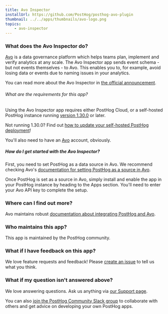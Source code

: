 ```yaml
---
title: Avo Inspector
installUrl: https://github.com/PostHog/posthog-avo-plugin
thumbnail: ../../apps/thumbnails/avo-logo.png
topics:
    - avo-inspector
---
```


### What does the Avo Inspector do?

[Avo](https://www.avo.app/) is a data governance platform which helps teams plan, implement and verify analytics at any scale. The Avo Inspector app sends event schema - but not events themselves - to Avo. This enables you to, for example, avoid losing data or events due to naming issues in your analytics. 

You can read more about the Avo Inspector in [the official announcement](/blog/avo-plugin-announcement). 

###### What are the requirements for this app?

Using the Avo Inspector app requires either PostHog Cloud, or a self-hosted PostHog instance running [version 1.30.0](https://posthog.com/blog/the-posthog-array-1-30-0) or later.

Not running 1.30.0? Find out [how to update your self-hosted PostHog deployment](https://posthog.com/docs/runbook/upgrading-posthog)!

You'll also need to have an [Avo](https://www.avo.app/) account, obviously. 

##### How do I get started with the Avo Inspector?

First, you need to set PostHog as a data source in Avo. We recommend checking Avo's [documentation for setting PostHog as a source in Avo](https://www.avo.app/docs/workspace/connect-inspector-to-posthog).

Once PostHog is set as a source in Avo, simply install and enable the app in your PostHog instance by heading to the Apps section. You'll need to enter your Avo API key to complete the setup. 

### Where can I find out more?

Avo maintains robust [documentation about integrating PostHog and Avo](https://www.avo.app/docs/workspace/connect-inspector-to-posthog).

### Who maintains this app?

This app is maintained by the PostHog community. 

### What if I have feedback on this app?

We love feature requests and feedback! Please [create an issue](https://github.com/PostHog/posthog/issues/new?assignees=&labels=enhancement%2C+feature&template=feature_request.md) to tell us what you think.

### What if my question isn't answered above?

We love answering questions. Ask us anything via [our Support page](/questions).

You can also [join the PostHog Community Slack group](/slack) to collaborate with others and get advice on developing your own PostHog apps.
